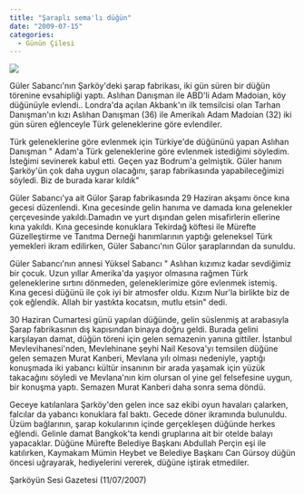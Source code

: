 ```yaml
---
title: "Şaraplı sema'lı düğün"
date: "2009-07-15"
categories: 
  - Günün Çilesi
---
```


  
![](/uploads/image/sarap.jpg)

Güler Sabancı'nın Şarköy'deki şarap fabrikası, iki gün süren bir düğün törenine evsahipliği yaptı. Aslıhan Danışman ile ABD'li Adam Madoian, köy düğünüyle evlendi.. Londra'da açılan Akbank'ın ilk temsilcisi olan Tarhan Danışman'ın kızı Aslıhan Danışman (36) ile Amerikalı Adam Madoian (32) iki gün süren eğlenceyle Türk geleneklerine göre evlendiler.

Türk geleneklerine göre evlenmek için Türkiye'de düğününü yapan Aslıhan Danışman " Adam'a Türk geleneklerine göre evlenmek istediğimi söyledim. İsteğimi sevinerek kabul etti. Geçen yaz Bodrum'a gelmiştik. Güler hanım Şarköy'ün çok daha uygun olacağını, şarap fabrikasında yapabileceğimizi söyledi. Biz de burada karar kıldık"

Güler Sabancı'ya ait Gülor Şarap fabrikasında 29 Haziran akşamı önce kına gecesi düzenlendi. Kına gecesinde gelin hanıma ve damada kına gelenekler çerçevesinde yakıldı.Damadın ve yurt dışından gelen misafirlerin ellerine kına yakıldı. Kına gecesinde konuklara Tekirdağ köftesi ile Mürefte Güzelleştirme ve Tanıtma Derneği hanımlarının yaptığı geleneksel Türk yemekleri ikram edilirken, Güler Sabancı'nın Gülor şaraplarından da sunuldu.

Güler Sabancı'nın annesi Yüksel Sabancı " Aslıhan kızımız kadar sevdiğimiz bir çocuk. Uzun yıllar Amerika'da yaşıyor olmasına rağmen Türk geleneklerine sırtını dönmeden, geleneklerimize göre evlenmek istemiş. Kına gecesi düğünü ile çok iyi bir atmosfer oldu. Kızım Nur'la birlikte biz de çok eğlendik. Allah bir yastıkta kocatsın, mutlu etsin" dedi.

30 Haziran Cumartesi günü yapılan düğünde, gelin süslenmiş at arabasıyla Şarap fabrikasının dış kapısından binaya doğru geldi. Burada gelini karşılayan damat, düğün töreni için gelen semazenin yanına gittiler. İstanbul Mevlevihanesi'nden, Mevlehinane şeyhi Nail Kesova'yı temsilen düğüne gelen semazen Murat Kanberi, Mevlana yılı olması nedeniyle, yaptığı konuşmada iki yabancı kültür insanının bir arada yaşamak için yüzük takacağını söyledi ve Mevlana'nın kim olursan ol yine gel felsefesine uygun, bir konuşma yaptı. Semazen Murat Kanberi daha sonra sema döndü.

Geceye katılanlara Şarköy'den gelen ince saz ekibi oyun havaları çalarken, falcılar da yabancı konuklara fal baktı. Gecede döner ikramında bulunuldu. Üzüm bağlarının, şarap kokularının içinde gerçekleşen düğünde herkes eğlendi. Gelinle damat Bangkok'ta kendi gruplarına ait bir otelde balayı yapacaklar. Düğüne Mürefte Belediye Başkanı Abdullah Perçin eşi ile katılırken, Kaymakam Mümin Heybet ve Belediye Başkanı Can Gürsoy düğün öncesi uğrayarak, hediyelerini vererek, düğüne iştirak etmediler.

Şarköyün Sesi Gazetesi (11/07/2007)
